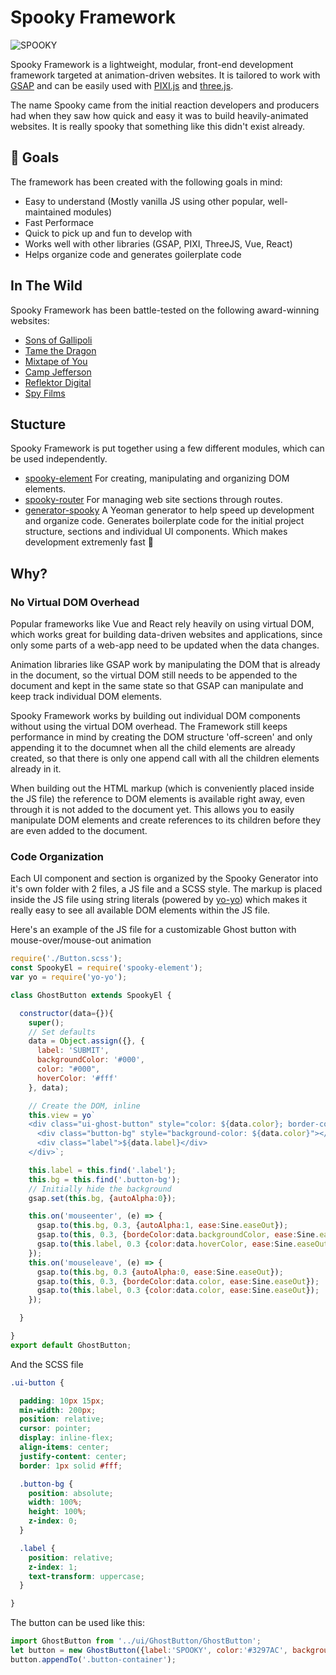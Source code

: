 # Spooky Framework

![SPOOKY](http://i.imgur.com/Ut23RfP.png)

Spooky Framework is a lightweight, modular, front-end development framework targeted at animation-driven websites. It is tailored to work with [GSAP](https://greensock.com/gsap) and can be easily used with [PIXI.js](http://www.pixijs.com/) and [three.js](https://threejs.org/).

The name Spooky came from the initial reaction developers and producers had when they saw how quick and easy it was to build heavily-animated websites. It is really spooky that something like this didn't exist already.

## :ghost: Goals

The framework has been created with the following goals in mind:

- Easy to understand (Mostly vanilla JS using other popular, well-maintained modules)
- Fast Performace
- Quick to pick up and fun to develop with
- Works well with other libraries (GSAP, PIXI, ThreeJS, Vue, React)
- Helps organize code and generates goilerplate code

## In The Wild

Spooky Framework has been battle-tested on the following award-winning websites:

- [Sons of Gallipoli](http://sonsofgallipoli.com/)
- [Tame the Dragon](http://www.tamethedragon.com/)
- [Mixtape of You](http://mixtapeofyou.com/)
- [Camp Jefferson](http://campjefferson.com/)
- [Reflektor Digital](https://reflektor.digital/)
- [Spy Films](http://spyfilms.com/)

## Stucture

Spooky Framework is put together using a few different modules, which can be used independently.

- [spooky-element](https://github.com/maxtherocket/spooky-element) For creating, manipulating and organizing DOM elements.
- [spooky-router](https://github.com/maxtherocket/spooky-router) For managing web site sections through routes.
- [generator-spooky](https://github.com/maxtherocket/generator-spooky) A Yeoman generator to help speed up development and organize code. Generates boilerplate code for the initial project structure, sections and individual UI components. Which makes development extremenly fast :rocket:

## Why?

### No Virtual DOM Overhead

Popular frameworks like Vue and React rely heavily on using virtual DOM, which works great for building data-driven websites and applications, since only some parts of a web-app need to be updated when the data changes.

Animation libraries like GSAP work by manipulating the DOM that is already in the document, so the virtual DOM still needs to be appended to the document and kept in the same state so that GSAP can manipulate and keep track individual DOM elements.

Spooky Framework works by building out individual DOM components without using the virtual DOM overhead. The Framework still keeps performance in mind by creating the DOM structure 'off-screen' and only appending it to the documnet when all the child elements are already created, so that there is only one append call with all the children elements already in it.

When building out the HTML markup (which is conveniently placed inside the JS file) the reference to DOM elements is available right away, even through it is not added to the document yet. This allows you to easily manipulate DOM elements and create references to its children before they are even added to the document.

### Code Organization

Each UI component and section is organized by the Spooky Generator into it's own folder with 2 files, a JS file and a SCSS style. The markup is placed inside the JS file using string literals (powered by [yo-yo](https://github.com/maxogden/yo-yo)) which makes it really easy to see all available DOM elements within the JS file.

Here's an example of the JS file for a customizable Ghost button with mouse-over/mouse-out animation

```javascript
require('./Button.scss');
const SpookyEl = require('spooky-element');
var yo = require('yo-yo');

class GhostButton extends SpookyEl {

  constructor(data={}){
    super();
    // Set defaults
    data = Object.assign({}, {
      label: 'SUBMIT',
      backgroundColor: '#000',
      color: "#000",
      hoverColor: '#fff'
    }, data);

    // Create the DOM, inline
    this.view = yo`
    <div class="ui-ghost-button" style="color: ${data.color}; border-color: ${data.color};">
      <div class="button-bg" style="background-color: ${data.color}"></div>
      <div class="label">${data.label}</div>
    </div>`;

    this.label = this.find('.label');
    this.bg = this.find('.button-bg');
    // Initially hide the background
    gsap.set(this.bg, {autoAlpha:0});

    this.on('mouseenter', (e) => {
      gsap.to(this.bg, 0.3, {autoAlpha:1, ease:Sine.easeOut});
      gsap.to(this, 0.3, {bordeColor:data.backgroundColor, ease:Sine.easeOut});
      gsap.to(this.label, 0.3 {color:data.hoverColor, ease:Sine.easeOut});
    });
    this.on('mouseleave', (e) => {
      gsap.to(this.bg, 0.3 {autoAlpha:0, ease:Sine.easeOut});
      gsap.to(this, 0.3, {bordeColor:data.color, ease:Sine.easeOut});
      gsap.to(this.label, 0.3 {color:data.color, ease:Sine.easeOut});
    });

  }

}
export default GhostButton;
```

And the SCSS file

```scss
.ui-button {

  padding: 10px 15px;
  min-width: 200px;
  position: relative;
  cursor: pointer;
  display: inline-flex;
  align-items: center;
  justify-content: center;
  border: 1px solid #fff;

  .button-bg {
    position: absolute;
    width: 100%;
    height: 100%;
    z-index: 0;
  }

  .label {
    position: relative;
    z-index: 1;
    text-transform: uppercase;
  }

}
```

The button can be used like this:

```javascript
import GhostButton from '../ui/GhostButton/GhostButton';
let button = new GhostButton({label:'SPOOKY', color:'#3297AC', backgroundColor:'#000', hoverColor:'#fff'});
button.appendTo('.button-container');
```


